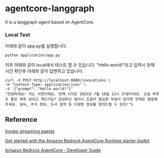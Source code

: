 # agentcore-langgraph
It is a langgraph agent based on AgentCore.


### Local Test

아래와 같이 app.py를 실행합니다.

```text
python application/app.py
```

이후 아래와 같이 local에서 테스트 할 수 있습니다. "Hello world!"라고 입력시 현재 시간 확인후 아래와 같이 답변하고 있습니다.

```text
curl -X POST http://localhost:8080/invocations \
-H "Content-Type: application/json" \
-d '{"prompt": "Hello world!"}'
"안녕하세요! 저는 서연이에요. 현재 시각은 2025년 7월 18일 12시 37분이네요. 오늘 하루도 좋은 하루 보내고 계신가요? 궁금하신 점이나 도움이 필요한 부분이 있다면 언제든 말씀해주세요. 날씨, 주식 정보, 도서 검색 등 다양한 정보를 알려드릴 수 있어!"%
```



## Reference 

[Invoke streaming agents](https://docs.aws.amazon.com/bedrock-agentcore/latest/devguide/runtime-invoke-agent.html)

[Get started with the Amazon Bedrock AgentCore Runtime starter toolkit](https://docs.aws.amazon.com/bedrock-agentcore/latest/devguide/runtime-getting-started-toolkit.html)

[Amazon Bedrock AgentCore - Developer Guide](https://docs.aws.amazon.com/pdfs/bedrock-agentcore/latest/devguide/bedrock-agentcore-dg.pdf)
